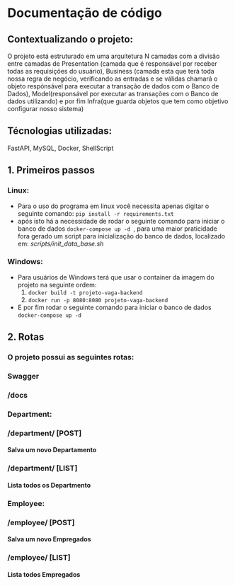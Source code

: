 # Documentação de código

## Contextualizando o projeto:
  O projeto está estruturado em uma arquitetura N camadas com a
divisão entre camadas de Presentation (camada que é responsável
por receber todas as requisições do usuário), Business (camada esta
que terá toda nossa regra de negócio, verificando as entradas e se válidas
chamará o objeto respónsável para executar a transação de dados com o Banco de Dados),
 Model(responsável por executar as transações com o Banco de dados utilizando) 
e por fim Infra(que guarda objetos que tem como objetivo configurar nosso sistema)

## Técnologias utilizadas:
FastAPI, MySQL, Docker, ShellScript

## 1. Primeiros passos
### Linux:
 * Para o uso do programa em linux você necessita apenas digitar
 o seguinte comando:
`` pip install -r requirements.txt
``
* após isto há a necessidade de rodar o seguinte comando para iniciar o banco de dados
``docker-compose up -d
``, para uma maior praticidade fora gerado um script para inicialização do banco de dados, localizado em: *scripts/init_data_base.sh*

### Windows:
* Para usuários de Windows terá que usar o container da imagem do projeto na seguinte ordem:
  1. ``docker build -t projeto-vaga-backend ``
  2. ``docker run -p 8080:8080 projeto-vaga-backend ``
* E por fim rodar o seguinte comando para iniciar o banco de dados ``docker-compose up -d``

## 2. Rotas
### O projeto possui as seguintes rotas:

### Swagger
### /docs

### Department:
### /department/ [POST]
#### Salva um novo Departamento
### /department/ [LIST]
#### Lista todos os Departmento

### Employee:
### /employee/ [POST]
#### Salva um novo Empregados
### /employee/ [LIST]
#### Lista todos Empregados

